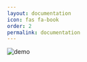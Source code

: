 ```yaml
---
layout: documentation
icon: fas fa-book
order: 2
permalink: documentation
---
```


![demo](/assets/img/gallery/FTH-intro.gif)
